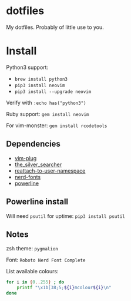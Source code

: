 # dotfiles

My dotfiles. Probably of little use to you.

# Install
Python3 support:

* `brew install python3`
* `pip3 install neovim`
* `pip3 install --upgrade neovim`

Verify with `:echo has("python3")`

Ruby support:
`gem install neovim`

For vim-monster:
`gem install rcodetools`

## Dependencies
* [vim-plug](https://github.com/junegunn/vim-plug)
* [the_silver_searcher](https://github.com/ggreer/the_silver_searcher)
* [reattach-to-user-namespace](https://github.com/ChrisJohnsen/tmux-MacOSX-pasteboard)
* [nerd-fonts](https://github.com/ryanoasis/nerd-fonts)
* [powerline](https://github.com/powerline/powerline)

## Powerline install
Will need `psutil` for uptime: `pip3 install psutil`

## Notes
zsh theme: `pygmalion`

Font: `Roboto Nerd Font Complete`

List available colours:

```bash
for i in {0..255} ; do
    printf "\x1b[38;5;${i}mcolour${i}\n"
done
```
